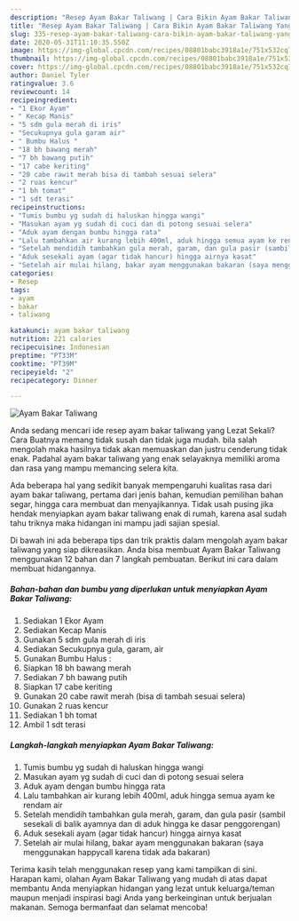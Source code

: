 ```yaml
---
description: "Resep Ayam Bakar Taliwang | Cara Bikin Ayam Bakar Taliwang Yang Sedap"
title: "Resep Ayam Bakar Taliwang | Cara Bikin Ayam Bakar Taliwang Yang Sedap"
slug: 335-resep-ayam-bakar-taliwang-cara-bikin-ayam-bakar-taliwang-yang-sedap
date: 2020-05-31T11:10:35.550Z
image: https://img-global.cpcdn.com/recipes/08801babc3918a1e/751x532cq70/ayam-bakar-taliwang-foto-resep-utama.jpg
thumbnail: https://img-global.cpcdn.com/recipes/08801babc3918a1e/751x532cq70/ayam-bakar-taliwang-foto-resep-utama.jpg
cover: https://img-global.cpcdn.com/recipes/08801babc3918a1e/751x532cq70/ayam-bakar-taliwang-foto-resep-utama.jpg
author: Daniel Tyler
ratingvalue: 3.6
reviewcount: 14
recipeingredient:
- "1 Ekor Ayam"
- " Kecap Manis"
- "5 sdm gula merah di iris"
- "Secukupnya gula garam air"
- " Bumbu Halus "
- "18 bh bawang merah"
- "7 bh bawang putih"
- "17 cabe keriting"
- "20 cabe rawit merah bisa di tambah sesuai selera"
- "2 ruas kencur"
- "1 bh tomat"
- "1 sdt terasi"
recipeinstructions:
- "Tumis bumbu yg sudah di haluskan hingga wangi"
- "Masukan ayam yg sudah di cuci dan di potong sesuai selera"
- "Aduk ayam dengan bumbu hingga rata"
- "Lalu tambahkan air kurang lebih 400ml, aduk hingga semua ayam ke rendam air"
- "Setelah mendidih tambahkan gula merah, garam, dan gula pasir (sambil sesekali di balik ayamnya dan di aduk hingga ke dasar penggorengan)"
- "Aduk sesekali ayam (agar tidak hancur) hingga airnya kasat"
- "Setelah air mulai hilang, bakar ayam menggunakan bakaran (saya menggunakan happycall karena tidak ada bakaran)"
categories:
- Resep
tags:
- ayam
- bakar
- taliwang

katakunci: ayam bakar taliwang 
nutrition: 221 calories
recipecuisine: Indonesian
preptime: "PT33M"
cooktime: "PT39M"
recipeyield: "2"
recipecategory: Dinner

---
```



![Ayam Bakar Taliwang](https://img-global.cpcdn.com/recipes/08801babc3918a1e/751x532cq70/ayam-bakar-taliwang-foto-resep-utama.jpg)

Anda sedang mencari ide resep ayam bakar taliwang yang Lezat Sekali? Cara Buatnya memang tidak susah dan tidak juga mudah. bila salah mengolah maka hasilnya tidak akan memuaskan dan justru cenderung tidak enak. Padahal ayam bakar taliwang yang enak selayaknya memiliki aroma dan rasa yang mampu memancing selera kita.

Ada beberapa hal yang sedikit banyak mempengaruhi kualitas rasa dari ayam bakar taliwang, pertama dari jenis bahan, kemudian pemilihan bahan segar, hingga cara membuat dan menyajikannya. Tidak usah pusing jika hendak menyiapkan ayam bakar taliwang enak di rumah, karena asal sudah tahu triknya maka hidangan ini mampu jadi sajian spesial.




Di bawah ini ada beberapa tips dan trik praktis dalam mengolah ayam bakar taliwang yang siap dikreasikan. Anda bisa membuat Ayam Bakar Taliwang menggunakan 12 bahan dan 7 langkah pembuatan. Berikut ini cara dalam membuat hidangannya.

<!--inarticleads1-->

##### Bahan-bahan dan bumbu yang diperlukan untuk menyiapkan Ayam Bakar Taliwang:

1. Sediakan 1 Ekor Ayam
1. Sediakan  Kecap Manis
1. Gunakan 5 sdm gula merah di iris
1. Sediakan Secukupnya gula, garam, air
1. Gunakan  Bumbu Halus :
1. Siapkan 18 bh bawang merah
1. Sediakan 7 bh bawang putih
1. Siapkan 17 cabe keriting
1. Gunakan 20 cabe rawit merah (bisa di tambah sesuai selera)
1. Gunakan 2 ruas kencur
1. Sediakan 1 bh tomat
1. Ambil 1 sdt terasi




<!--inarticleads2-->

##### Langkah-langkah menyiapkan Ayam Bakar Taliwang:

1. Tumis bumbu yg sudah di haluskan hingga wangi
1. Masukan ayam yg sudah di cuci dan di potong sesuai selera
1. Aduk ayam dengan bumbu hingga rata
1. Lalu tambahkan air kurang lebih 400ml, aduk hingga semua ayam ke rendam air
1. Setelah mendidih tambahkan gula merah, garam, dan gula pasir (sambil sesekali di balik ayamnya dan di aduk hingga ke dasar penggorengan)
1. Aduk sesekali ayam (agar tidak hancur) hingga airnya kasat
1. Setelah air mulai hilang, bakar ayam menggunakan bakaran (saya menggunakan happycall karena tidak ada bakaran)




Terima kasih telah menggunakan resep yang kami tampilkan di sini. Harapan kami, olahan Ayam Bakar Taliwang yang mudah di atas dapat membantu Anda menyiapkan hidangan yang lezat untuk keluarga/teman maupun menjadi inspirasi bagi Anda yang berkeinginan untuk berjualan makanan. Semoga bermanfaat dan selamat mencoba!
